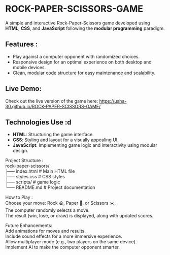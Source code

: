 # ROCK-PAPER-SCISSORS-GAME

A simple and interactive Rock-Paper-Scissors game developed using **HTML**, **CSS**, and **JavaScript** following the **modular programming** paradigm.

## Features :<br>

- Play against a computer opponent with randomized choices.<br>
- Responsive design for an optimal experience on both desktop and mobile devices.<br>
- Clean, modular code structure for easy maintenance and scalability.<br>


## Live Demo:

Check out the live version of the game here: https://usha-30.github.io/ROCK-PAPER-SCISSORS-GAME/


## Technologies Use :d<br>

- **HTML**: Structuring the game interface.<br>
- **CSS**: Styling and layout for a visually appealing UI.<br>
- **JavaScript**: Implementing game logic and interactivity using modular design.<br>

Project Structure :<br>
rock-paper-scissors/<br>
├── index.html          # Main HTML file<br>
├── styles.css          # CSS styles<br>
├── scripts/            # game logic<br>
└── README.md           # Project documentation

How to Play :<br>
Choose your move: Rock 🪨, Paper 📄, or Scissors ✂️.<br>
The computer randomly selects a move.<br>
The result (win, lose, or draw) is displayed, along with updated scores.<br>

Future Enhancements: <br>
Add animations for moves and results.<br>
Include sound effects for a more immersive experience.<br>
Allow multiplayer mode (e.g., two players on the same device).<br>
Implement AI to make the computer opponent smarter.<br>
